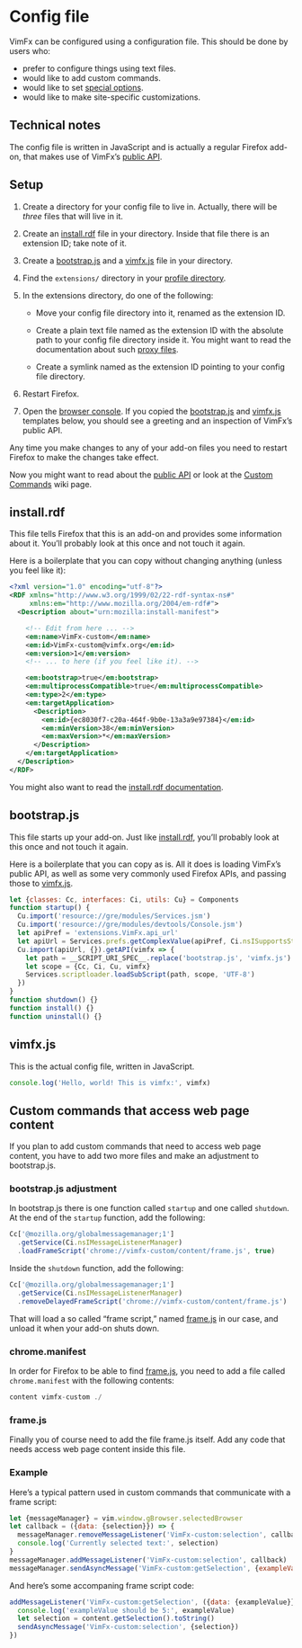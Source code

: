 <!--
This is part of the VimFx documentation.
Copyright Simon Lydell 2015.
See the file README.md for copying conditions.
-->

# Config file

VimFx can be configured using a configuration file. This should be done by users
who:

- prefer to configure things using text files.
- would like to add custom commands.
- would like to set [special options].
- would like to make site-specific customizations.

[special options]: options.md#special-options


## Technical notes

The config file is written in JavaScript and is actually a regular Firefox
add-on, that makes use of VimFx’s [public API].

[public API]: api.md


## Setup

1. Create a directory for your config file to live in. Actually, there will be
   _three_ files that will live in it.

2. Create an [install.rdf] file in your directory. Inside that file there is an
   extension ID; take note of it.

3. Create a [bootstrap.js] and a [vimfx.js] file in your directory.

4. Find the `extensions/` directory in your [profile directory].

5. In the extensions directory, do one of the following:

   - Move your config file directory into it, renamed as the extension ID.

   - Create a plain text file named as the extension ID with the absolute path
     to your config file directory inside it. You might want to read the
     documentation about such [proxy files].

   - Create a symlink named as the extension ID pointing to your config file
     directory.

6. Restart Firefox.

7. Open the [browser console]. If you copied the [bootstrap.js] and [vimfx.js]
   templates below, you should see a greeting and an inspection of VimFx’s
   public API.

Any time you make changes to any of your add-on files you need to restart
Firefox to make the changes take effect.

Now you might want to read about the [public API] or look at the [Custom
Commands] wiki page.

[install.rdf]: #installrdf
[bootstrap.js]: #bootstrapjs
[vimfx.js]: #vimfxjs
[profile directory]: https://support.mozilla.org/en-US/kb/profiles-where-firefox-stores-user-data
[proxy files]: https://developer.mozilla.org/en-US/Add-ons/Setting_up_extension_development_environment#Firefox_extension_proxy_file
[browser console]: https://developer.mozilla.org/en-US/docs/Tools/Browser_Console
[Custom Commands]: https://github.com/akhodakivskiy/VimFx/wiki/Custom-Commands


## install.rdf

This file tells Firefox that this is an add-on and provides some information
about it. You’ll probably look at this once and not touch it again.

Here is a boilerplate that you can copy without changing anything (unless you
feel like it):

```rdf
<?xml version="1.0" encoding="utf-8"?>
<RDF xmlns="http://www.w3.org/1999/02/22-rdf-syntax-ns#"
     xmlns:em="http://www.mozilla.org/2004/em-rdf#">
  <Description about="urn:mozilla:install-manifest">

    <!-- Edit from here ... -->
    <em:name>VimFx-custom</em:name>
    <em:id>VimFx-custom@vimfx.org</em:id>
    <em:version>1</em:version>
    <!-- ... to here (if you feel like it). -->

    <em:bootstrap>true</em:bootstrap>
    <em:multiprocessCompatible>true</em:multiprocessCompatible>
    <em:type>2</em:type>
    <em:targetApplication>
      <Description>
        <em:id>{ec8030f7-c20a-464f-9b0e-13a3a9e97384}</em:id>
        <em:minVersion>38</em:minVersion>
        <em:maxVersion>*</em:maxVersion>
      </Description>
    </em:targetApplication>
  </Description>
</RDF>
```

You might also want to read the [install.rdf documentation].

[install.rdf documentation]: https://developer.mozilla.org/en-US/Add-ons/Install_Manifests


## bootstrap.js

This file starts up your add-on. Just like [install.rdf], you’ll probably look
at this once and not touch it again.

Here is a boilerplate that you can copy as is. All it does is loading VimFx’s
public API, as well as some very commonly used Firefox APIs, and passing those
to [vimfx.js].

```js
let {classes: Cc, interfaces: Ci, utils: Cu} = Components
function startup() {
  Cu.import('resource://gre/modules/Services.jsm')
  Cu.import('resource://gre/modules/devtools/Console.jsm')
  let apiPref = 'extensions.VimFx.api_url'
  let apiUrl = Services.prefs.getComplexValue(apiPref, Ci.nsISupportsString).data
  Cu.import(apiUrl, {}).getAPI(vimfx => {
    let path = __SCRIPT_URI_SPEC__.replace('bootstrap.js', 'vimfx.js')
    let scope = {Cc, Ci, Cu, vimfx}
    Services.scriptloader.loadSubScript(path, scope, 'UTF-8')
  })
}
function shutdown() {}
function install() {}
function uninstall() {}
```


## vimfx.js

This is the actual config file, written in JavaScript.

```js
console.log('Hello, world! This is vimfx:', vimfx)
```


## Custom commands that access web page content

If you plan to add custom commands that need to access web page content, you
have to add two more files and make an adjustment to bootstrap.js.

### bootstrap.js adjustment

In bootstrap.js there is one function called `startup` and one called
`shutdown`. At the end of the `startup` function, add the following:

```js
Cc['@mozilla.org/globalmessagemanager;1']
  .getService(Ci.nsIMessageListenerManager)
  .loadFrameScript('chrome://vimfx-custom/content/frame.js', true)
```

Inside the `shutdown` function, add the following:

```js
Cc['@mozilla.org/globalmessagemanager;1']
  .getService(Ci.nsIMessageListenerManager)
  .removeDelayedFrameScript('chrome://vimfx-custom/content/frame.js')
```

That will load a so called “frame script,” named [frame.js] in our case, and
unload it when your add-on shuts down.

[frame.js]: #framejs

### chrome.manifest

In order for Firefox to be able to find [frame.js], you need to add a file
called `chrome.manifest` with the following contents:

```js
content vimfx-custom ./
```

[frame.js]: #framejs

### frame.js

Finally you of course need to add the file frame.js itself. Add any code that
needs access web page content inside this file.

### Example

Here’s a typical pattern used in custom commands that communicate with a frame
script:

```js
let {messageManager} = vim.window.gBrowser.selectedBrowser
let callback = ({data: {selection}}) => {
  messageManager.removeMessageListener('VimFx-custom:selection', callback)
  console.log('Currently selected text:', selection)
}
messageManager.addMessageListener('VimFx-custom:selection', callback)
messageManager.sendAsyncMessage('VimFx-custom:getSelection', {exampleValue: 1337})
```

And here’s some accompaning frame script code:

```js
addMessageListener('VimFx-custom:getSelection', ({data: {exampleValue}}) => {
  console.log('exampleValue should be 5:', exampleValue)
  let selection = content.getSelection().toString()
  sendAsyncMessage('VimFx-custom:selection', {selection})
})
```
